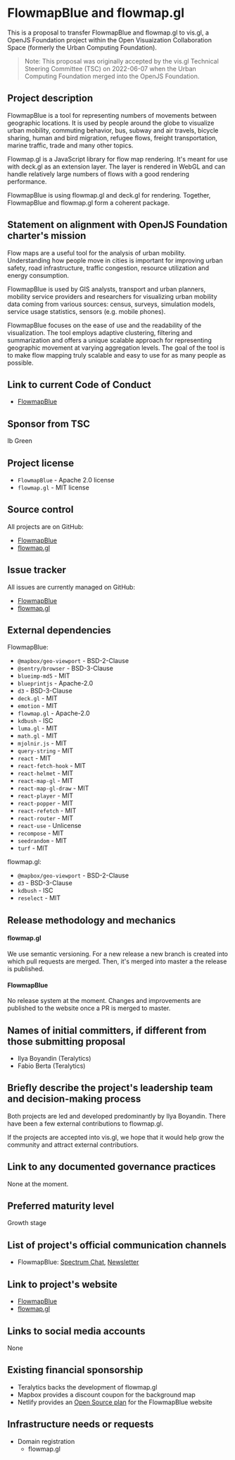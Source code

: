# FlowmapBlue and flowmap.gl

This is a proposal to transfer FlowmapBlue and flowmap.gl to vis.gl, a OpenJS Foundation project within the Open Visuaization Collaboration Space (formerly the Urban Computing Foundation).

> Note: This proposal was originally accepted by the vis.gl Technical Steering Committee (TSC) on 2022-06-07 when the Urban Computing Foundation merged into the OpenJS Foundation.

## Project description

FlowmapBlue is a tool for representing numbers of movements between geographic locations. It is used by people around the globe to visualize urban mobility, commuting behavior, bus, subway and air travels, bicycle sharing, human and bird migration, refugee flows, freight transportation, marine traffic, trade and many other topics.

Flowmap.gl is a JavaScript library for flow map rendering. It's meant for use with deck.gl as an extension layer. The layer is rendered in WebGL and can handle relatively large numbers of flows with a good rendering performance.

FlowmapBlue is using flowmap.gl and deck.gl for rendering. Together, FlowmapBlue and flowmap.gl form a coherent package.


## Statement on alignment with OpenJS Foundation charter's mission

Flow maps are a useful tool for the analysis of urban mobility. Understanding how people move in cities is important for improving urban safety, road infrastructure, traffic congestion, resource utilization and energy consumption.

FlowmapBlue is used by GIS analysts, transport and urban planners, mobility service providers and researchers for visualizing urban mobility data coming from various sources: census, surveys, simulation models, service usage statistics, sensors (e.g. mobile phones).

FlowmapBlue focuses on the ease of use and the readability of the visualization. The tool employs adaptive clustering, filtering and summarization and offers a unique scalable approach for representing geographic movement at varying aggregation levels. The goal of the tool is to make flow mapping truly scalable and easy to use for as many people as possible.


## Link to current Code of Conduct

- [FlowmapBlue](https://github.com/FlowmapBlue/FlowmapBlue/blob/master/CODE_OF_CONDUCT.md)


## Sponsor from TSC

Ib Green


## Project license

- `FlowmapBlue` - Apache 2.0 license
- `flowmap.gl` - MIT license


## Source control

All projects are on GitHub:

- [FlowmapBlue](https://github.com/FlowmapBlue/FlowmapBlue)
- [flowmap.gl](https://github.com/FlowmapBlue/flowmap.gl)


## Issue tracker

All issues are currently managed on GitHub:

- [FlowmapBlue](https://github.com/FlowmapBlue/FlowmapBlue/issues)
- [flowmap.gl](https://github.com/FlowmapBlue/flowmap.gl/issues)


## External dependencies

FlowmapBlue:

- `@mapbox/geo-viewport` - BSD-2-Clause
- `@sentry/browser` - BSD-3-Clause
- `blueimp-md5` - MIT
- `blueprintjs` - Apache-2.0
- `d3` - BSD-3-Clause
- `deck.gl` - MIT
- `emotion` - MIT
- `flowmap.gl` - Apache-2.0
- `kdbush` - ISC
- `luma.gl` - MIT
- `math.gl` - MIT
- `mjolnir.js` - MIT
- `query-string` - MIT
- `react` - MIT
- `react-fetch-hook` - MIT
- `react-helmet` - MIT
- `react-map-gl` - MIT
- `react-map-gl-draw` - MIT
- `react-player` - MIT
- `react-popper` - MIT
- `react-refetch` - MIT
- `react-router` - MIT
- `react-use` - Unlicense
- `recompose` - MIT
- `seedrandom` - MIT
- `turf` - MIT



flowmap.gl:

- `@mapbox/geo-viewport` - BSD-2-Clause
- `d3` - BSD-3-Clause
- `kdbush` - ISC
- `reselect` - MIT



## Release methodology and mechanics


#### flowmap.gl

We use semantic versioning. For a new release a new branch is created into which pull requests are merged. Then, it's merged into master a the release is published.


#### FlowmapBlue

No release system at the moment. Changes and improvements are published to the website once a PR is merged to master.


## Names of initial committers, if different from those submitting proposal

- Ilya Boyandin (Teralytics)
- Fabio Berta (Teralytics)


## Briefly describe the project's leadership team and decision-making process

Both projects are led and developed predominantly by Ilya Boyandin.
There have been a few external contributions to flowmap.gl.

If the projects are accepted into vis.gl, we hope that it would help grow the community and attract external contributiors.


## Link to any documented governance practices

None at the moment.

## Preferred maturity level

Growth stage


## List of project's official communication channels

- FlowmapBlue: [Spectrum Chat](https://spectrum.chat/flowmap-blue/), [Newsletter](https://tinyletter.com/flowmap-blue/archive)

## Link to project's website

- [FlowmapBlue](https://flowmap.blue/)
- [flowmap.gl](https://flowmapblue.github.io/flowmap.gl/)

## Links to social media accounts

None

## Existing financial sponsorship

- Teralytics backs the development of flowmap.gl
- Mapbox provides a discount coupon for the background map
- Netlify provides an [Open Source plan](https://www.netlify.com/legal/open-source-policy/) for the FlowmapBlue website


## Infrastructure needs or requests

- Domain registration
    + flowmap.gl